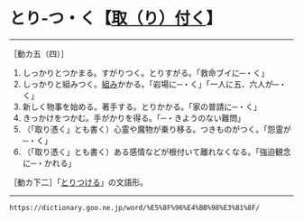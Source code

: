 # とり‐つ・く【[取（り）](%E3%81%A8%E3%82%8B%EF%BC%88%E5%8F%96%E3%82%8B%EF%BC%8F%E5%9F%B7%E3%82%8B%EF%BC%8F%E6%8E%A1%E3%82%8B%EF%BC%8F%E6%8D%95%E3%82%8B%EF%BC%8F%E6%92%AE%E3%82%8B%EF%BC%89.md)[付く](%E3%81%A4%E3%81%8F%EF%BC%88%E4%BB%98%E3%81%8F%EF%BC%8F%E9%99%84%E3%81%8F%EF%BC%8F%E7%9D%80%E3%81%8F%EF%BC%89.md)】
---------------------

［動カ五（四）］

1.  しっかりとつかまる。すがりつく。とりすがる。「救命ブイに─・く」
2.  しっかりと組みつく。[組み](くみ（組）)かかる。「岩場に─・く」「一人に五、六人が─・く」
3.  新しく物事を始める。著手する。とりかかる。「家の普請に─・く」
4.  きっかけをつかむ。手がかりを得る。「─・きようのない難問」
5.  （「取り憑く」とも書く）心霊や魔物が乗り移る。つきものがつく。「怨霊が─・く」
6.  （「取り憑く」とも書く）ある感情などが根付いて離れなくなる。「強迫観念に─・かれる」
    
［動カ下二］「[とりつける](https://dictionary.goo.ne.jp/word/%E5%8F%96%E4%BB%98%E3%81%91%E3%82%8B/#jn-161248)」の文語形。

---
`https://dictionary.goo.ne.jp/word/%E5%8F%96%E4%BB%98%E3%81%8F/`